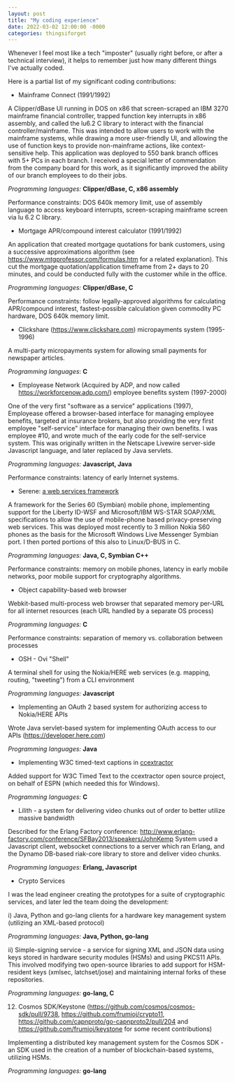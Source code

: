 ```yaml
---
layout: post
title: "My coding experience"
date: 2022-03-02 12:00:00 -0000
categories: thingsiforget
---
```


Whenever I feel most like a tech "imposter" (usually right before, or after a technical interview), it helps to remember just how many 
different things I've actually coded.

Here is a partial list of my significant coding contributions:

* Mainframe Connect (1991/1992)

A Clipper/dBase UI running in DOS on x86 that screen-scraped an IBM 3270 mainframe financial controller, trapped function key interrupts in x86 assembly, and called the lu6.2 C library to interact with the financial controller/mainframe. This was intended to allow users to work with the mainframe systems, while drawing a more user-friendly UI, and allowing the use of function keys to provide non-mainframe actions, like context-sensitive help. This application was deployed to 550 bank branch offices with 5+ PCs in each branch. I received a special letter of commendation from the company board for this work, as it significantly improved the ability of our branch employees to do their jobs.

_Programming languages:_ **Clipper/dBase, C, x86 assembly**

Performance constraints: DOS 640k memory limit, use of assembly language to access keyboard interrupts, screen-scraping mainframe screen via lu 6.2 C library.

* Mortgage APR/compound interest calculator (1991/1992)

An application that created mortgage quotations for bank customers, using a successive approximations algorithm (see https://www.mtgprofessor.com/formulas.htm for a related explanation). This cut the mortgage quotation/application timeframe from 2+ days to 20 minutes, and could be conducted fully with the customer while in the office.

_Programming languages:_ **Clipper/dBase, C**

Performance constraints: follow legally-approved algorithms for calculating APR/compound interest, fastest-possible calculation given commodity PC hardware, DOS 640k memory limit.

* Clickshare (https://www.clickshare.com) micropayments system (1995-1996)

A multi-party micropayments system for allowing small payments for newspaper articles.

_Programming languages_: **C**

*  Employease Network (Acquired by ADP, and now called https://workforcenow.adp.com/) employee benefits system (1997-2000)

One of the very first "software as a service" applications (1997), Employease offered a browser-based interface for managing employee benefits, targeted at insurance brokers, but also providing the very first employee "self-service" interface for managing their own benefits. I was employee #10, and wrote much of the early code for the self-service system. This was originally written in the Netscape Livewire server-side Javascript language, and later replaced by Java servlets.

_Programming languages:_ **Javascript, Java**

Performance constraints: latency of early Internet systems.

* Serene: [a web services framework](https://github.com/SymbianSource/oss.FCL.sf.mw.websrv/tree/master/webservices)

A framework for the Series 60 (Symbian) mobile phone, implementing support for the Liberty ID-WSF and Microsoft/IBM WS-STAR SOAP/XML specifications to allow the use of mobile-phone based privacy-preserving web services. This was deployed most recently to 3 million Nokia S60 phones as the basis for the Microsoft Windows Live Messenger Symbian port. I then ported portions of this also to Linux/D-BUS in C.

_Programming languages:_ **Java, C, Symbian C++**

Performance constraints: memory on mobile phones, latency in early mobile networks, poor mobile support for cryptography algorithms.

* Object capability-based web browser

Webkit-based multi-process web browser that separated memory per-URL for all internet resources (each URL handled by a separate OS process)

_Programming languages:_ **C**

Performance constraints: separation of memory vs. collaboration between processes

* OSH - Ovi "Shell"

A terminal shell for using the Nokia/HERE web services (e.g. mapping, routing, "tweeting") from a CLI environment

_Programming languages:_ **Javascript**

* Implementing an OAuth 2 based system for authorizing access to Nokia/HERE APIs

Wrote Java servlet-based system for implementing OAuth access to our APIs (https://developer.here.com)

_Programming languages:_ **Java**

* Implementing W3C timed-text captions in [ccextractor](https://github.com/frumioj/ccextractor)

Added support for W3C Timed Text to the ccextractor open source project, on behalf of ESPN (which needed this for Windows).

_Programming languages:_ **C**

* Lilith - a system for delivering video chunks out of order to better utilize massive bandwidth

Described for the Erlang Factory conference: http://www.erlang-factory.com/conference/SFBay2013/speakers/JohnKemp System used a Javascript client, websocket connections to a server which ran Erlang, and the Dynamo DB-based riak-core library to store and deliver video chunks.

_Programming languages:_ **Erlang, Javascript**

* Crypto Services

I was the lead engineer creating the prototypes for a suite of cryptographic services, and later led the team doing the development:

i) Java, Python and go-lang clients for a hardware key management system (utilizing an XML-based protocol)

_Programming languages:_ **Java, Python, go-lang**

ii) Simple-signing service - a service for signing XML and JSON data using keys stored in hardware security modules (HSMs) and using PKCS11 APIs. This involved modifying two open-source libraries to add support for HSM-resident keys (xmlsec, latchset/jose) and maintaining internal forks of these repositories.

_Programming languages:_ **go-lang, C**

12. Cosmos SDK/Keystone (https://github.com/cosmos/cosmos-sdk/pull/9738, https://github.com/frumioj/crypto11, https://github.com/capnproto/go-capnproto2/pull/204 and https://github.com/frumioj/keystone for some recent contributions)

Implementing a distributed key management system for the Cosmos SDK - an SDK used in the creation of a number of blockchain-based systems, utilizing HSMs.

_Programming languages:_ **go-lang**
